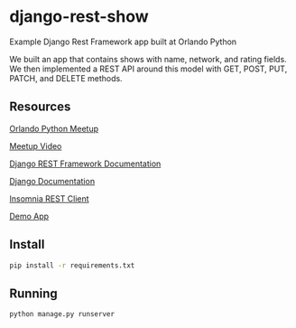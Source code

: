# django-rest-show
Example Django Rest Framework app built at Orlando Python

We built an app that contains shows with name, network, and rating fields. We then implemented a REST API around this model with GET, POST, PUT, PATCH, and DELETE methods.

## Resources

[Orlando Python Meetup](https://www.meetup.com/OrlandoPython/events/hgtrxqyzhblc/)

[Meetup Video](https://youtu.be/2OgNHeHUCwc)

[Django REST Framework Documentation](https://www.django-rest-framework.org/)

[Django Documentation](https://www.djangoproject.com/)

[Insomnia REST Client](https://insomnia.rest/)

[Demo App](https://pyorl-django-rest-show.herokuapp.com/)

## Install

```bash
pip install -r requirements.txt
```

## Running

```bash
python manage.py runserver
```
